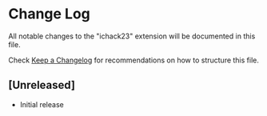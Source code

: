 # Change Log

All notable changes to the "ichack23" extension will be documented in this file.

Check [Keep a Changelog](http://keepachangelog.com/) for recommendations on how to structure this file.

## [Unreleased]

- Initial release